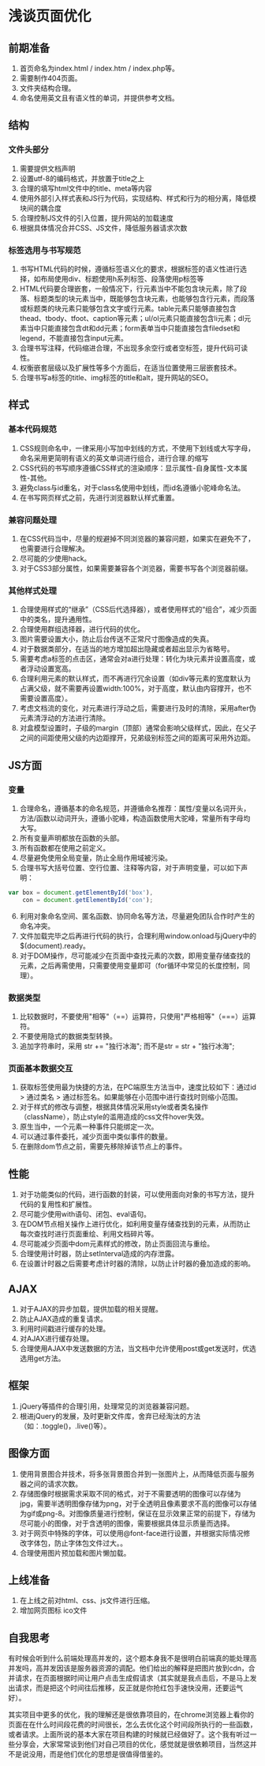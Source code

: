 # 浅谈页面优化

## 前期准备

1. 首页命名为index.html / index.htm / index.php等。
2. 需要制作404页面。
3. 文件夹结构合理。
4. 命名使用英文且有语义性的单词，并提供参考文档。

## 结构

### 文件头部分

1. 需要提供文档声明
2. 设置utf-8的编码格式，并放置于title之上
3. 合理的填写html文件中的title、meta等内容
4. 使用外部引入样式表和JS行为代码，实现结构、样式和行为的相分离，降低模块间的耦合度
5. 合理控制JS文件的引入位置，提升网站的加载速度
6. 根据具体情况合并CSS、JS文件，降低服务器请求次数

### 标签选用与书写规范

1. 书写HTML代码的时候，遵循标签语义化的要求，根据标签的语义性进行选择，如布局使用div、标题使用h系列标签、段落使用p标签等
2. HTML代码要合理嵌套，一般情况下，行元素当中不能包含块元素，除了段落、标题类型的块元素当中，既能够包含块元素，也能够包含行元素，而段落或标题类的块元素只能够包含文字或行元素。table元素只能够直接包含thead、tbody、tfoot、caption等元素；ul/ol元素只能直接包含li元素；dl元素当中只能直接包含dt和dd元素；form表单当中只能直接包含filedset和legend，不能直接包含input元素。
3. 合理书写注释，代码缩进合理，不出现多余空行或者空标签，提升代码可读性。
4. 权衡嵌套层级以及扩展性等多个方面后，在适当位置使用三层嵌套技术。
5. 合理书写a标签的title、img标签的title和alt，提升网站的SEO。

## 样式

### 基本代码规范

1. CSS规则命名中，一律采用小写加中划线的方式，不使用下划线或大写字母，命名采用更简明有语义的英文单词进行组合，进行合理.的缩写
2. CSS代码的书写顺序遵循CSS样式的渲染顺序：显示属性-自身属性-文本属性-其他。
3. 避免class与id重名，对于class名使用中划线，而id名遵循小驼峰命名法。
4. 在书写网页样式之前，先进行浏览器默认样式重置。

### 兼容问题处理

1. 在CSS代码当中，尽量的规避掉不同浏览器的兼容问题，如果实在避免不了，也需要进行合理解决。
2. 尽可能的少使用hack。
3. 对于CSS3部分属性，如果需要兼容各个浏览器，需要书写各个浏览器前缀。

### 其他样式处理

1. 合理使用样式的“继承”（CSS后代选择器），或者使用样式的“组合”，减少页面中的类名，提升通用性。
2. 合理使用群组选择器，进行代码的优化。
3. 图片需要设置大小，防止后台传送不正常尺寸图像造成的失真。
4. 对于数据类部分，在适当的地方增加超出隐藏或者超出显示为省略号。
5. 需要考虑a标签的点击区，通常会对a进行处理：转化为块元素并设置高度，或者浮动设置宽高。
6. 合理利用元素的默认样式，而不再进行冗余设置（如div等元素的宽度默认为占满父级，就不需要再设置width:100%，对于高度，默认由内容撑开，也不需要设置高度）。
7. 考虑文档流的变化，对元素进行浮动之后，需要进行及时的清除，采用after伪元素清浮动的方法进行清除。
8. 对盒模型设置时，子级的margin（顶部）通常会影响父级样式，因此，在父子之间的间距使用父级的内边距撑开，兄弟级别标签之间的距离可采用外边距。

## JS方面

### 变量

1. 合理命名，遵循基本的命名规范，并遵循命名推荐：属性/变量以名词开头，方法/函数以动词开头，遵循小驼峰，构造函数使用大驼峰，常量所有字母均大写。
2. 所有变量声明都放在函数的头部。
3. 所有函数都在使用之前定义。
4. 尽量避免使用全局变量，防止全局作用域被污染。
5. 合理书写大括号位置、空行位置、注释等内容，对于声明变量，可以如下声明：

```js
var box = document.getElementById('box'),
    con = document.getElementById('con');
```

6. 利用对象命名空间、匿名函数、协同命名等方法，尽量避免团队合作时产生的命名冲突。
7. 文件加载完毕之后再进行代码的执行，合理利用window.onload与jQuery中的$(document).ready。
8. 对于DOM操作，尽可能减少在页面中查找元素的次数，即用变量存储查找的元素，之后再需使用，只需要使用变量即可（for循环中常见的长度控制，同理）。

### 数据类型

1. 比较数据时，不要使用"相等"（\==）运算符，只使用"严格相等"（===）运算符。
2. 不要使用隐式的数据类型转换。
3. 追加字符串时，采用 str += "独行冰海"; 而不是str = str + "独行冰海";

### 页面基本数据交互

1. 获取标签使用最为快捷的方法，在PC端原生方法当中，速度比较如下：通过id > 通过类名 > 通过标签名。如果能够在小范围中进行查找时则缩小范围。
2. 对于样式的修改与调整，根据具体情况采用style或者类名操作（className），防止style的滥用造成的css文件hover失效。
3. 原生当中，一个元素一种事件只能绑定一次。
4. 可以通过事件委托，减少页面中类似事件的数量。
5. 在删除dom节点之前，需要先移除掉该节点上的事件。

## 性能

1. 对于功能类似的代码，进行函数的封装，可以使用面向对象的书写方法，提升代码的复用性和扩展性。
2. 尽可能少使用with语句、闭包、eval语句。
3. 在DOM节点相关操作上进行优化，如利用变量存储查找到的元素，从而防止每次查找时进行页面重绘、利用文档碎片等。
4. 尽可能减少页面中dom元素样式的修改，防止页面回流与重绘。
5. 合理使用计时器，防止setInterval造成的内存泄露。
6. 在设置计时器之后需要考虑计时器的清除，以防止计时器的叠加造成的影响。

## AJAX

1. 对于AJAX的异步加载，提供加载的相关提醒。
2. 防止AJAX造成的重复请求。
3. 利用时间戳进行缓存的处理。
4. 对AJAX进行缓存处理。
5. 合理使用AJAX中发送数据的方法，当文档中允许使用post或get发送时，优选选用get方法。

## 框架

1. jQuery等插件的合理引用，处理常见的浏览器兼容问题。
2. 根进jQuery的发展，及时更新文件库，舍弃已经淘汰的方法（如：.toggle()，.live()等）。

## 图像方面

1. 使用背景图合并技术，将多张背景图合并到一张图片上，从而降低页面与服务器之间的请求次数。
2. 存储图像时根据需求采取不同的格式，对于不需要透明的图像可以存储为jpg，需要半透明图像存储为png，对于全透明且像素要求不高的图像可以存储为gif或png-8。对图像质量进行控制，保证在显示效果正常的前提下，存储为尽可能小的图像，对于含透明的图像，需要根据具体显示质量而选择。
3. 对于网页中特殊的字体，可以使用@font-face进行设置，并根据实际情况修改字体包，防止字体包文件过大。。
4. 合理使用图片预加载和图片懒加载。

## 上线准备

1. 在上线之前对html、css、js文件进行压缩。
2. 增加网页图标 ico文件

## 自我思考

有时候会听到什么前端处理高并发的，这个题本身我不是很明白前端真的能处理高并发吗，高并发因该是服务器资源的调配。他们给出的解释是把图片放到cdn，合并请求，在页面根据时间让用户点击生成假请求（其实就是我点击后，不是马上发出请求，而是把这个时间往后推移，反正就是你抢红包手速快没用，还要运气好）。

其实项目中更多的优化，我的理解还是很依靠项目的，在chrome浏览器上看你的页面在在什么时间段花费的时间很长，怎么去优化这个时间段所执行的一些函数，或者请求。上面所说的基本大家在项目构建的时候就已经做好了。这个我有听过一些分享会，大家常常谈到他们对自己项目的优化，感觉就是很依赖项目，当然这并不是说没用，而是他们优化的思想是很值得借鉴的。
